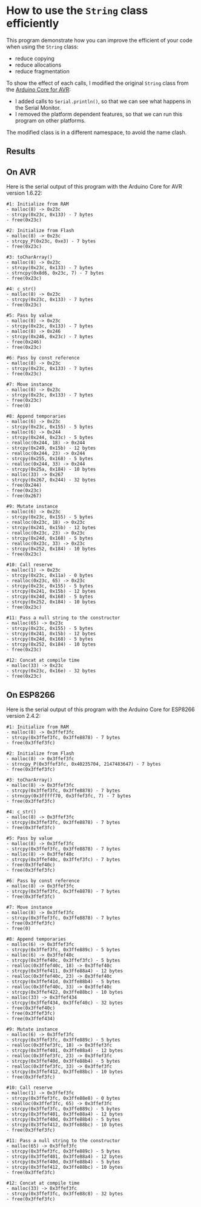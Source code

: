 How to use the `String` class efficiently
=========================================

This program demonstrate how you can improve the efficient of your code when using the `String` class:

* reduce copying
* reduce allocations
* reduce fragmentation

To show the effect of each calls, I modified the original `String` class from the [Arduino Core for AVR](https://github.com/arduino/ArduinoCore-avr/blob/2663be17272e19f00c55f3f2d8f1ebfac47158d6/cores/arduino/WString.h):

* I added calls to `Serial.println()`, so that we can see what happens in the Serial Monitor.
* I removed the platform dependent features, so that we can run this program on other platforms.

The modified class is in a different namespace, to avoid the name clash.

Results
-------

## On AVR

Here is the serial output of this program with the Arduino Core for AVR version 1.6.22:

```
#1: Initialize from RAM
- malloc(8) -> 0x23c
- strcpy(0x23c, 0x133) - 7 bytes
- free(0x23c)

#2: Initialize from Flash
- malloc(8) -> 0x23c
- strcpy_P(0x23c, 0xe3) - 7 bytes
- free(0x23c)

#3: toCharArray()
- malloc(8) -> 0x23c
- strcpy(0x23c, 0x133) - 7 bytes
- strncpy(0x8d6, 0x23c, 7) - 7 bytes
- free(0x23c)

#4: c_str()
- malloc(8) -> 0x23c
- strcpy(0x23c, 0x133) - 7 bytes
- free(0x23c)

#5: Pass by value
- malloc(8) -> 0x23c
- strcpy(0x23c, 0x133) - 7 bytes
- malloc(8) -> 0x246
- strcpy(0x246, 0x23c) - 7 bytes
- free(0x246)
- free(0x23c)

#6: Pass by const reference
- malloc(8) -> 0x23c
- strcpy(0x23c, 0x133) - 7 bytes
- free(0x23c)

#7: Move instance
- malloc(8) -> 0x23c
- strcpy(0x23c, 0x133) - 7 bytes
- free(0x23c)
- free(0)

#8: Append temporaries
- malloc(6) -> 0x23c
- strcpy(0x23c, 0x155) - 5 bytes
- malloc(6) -> 0x244
- strcpy(0x244, 0x23c) - 5 bytes
- realloc(0x244, 18) -> 0x244
- strcpy(0x249, 0x15b) - 12 bytes
- realloc(0x244, 23) -> 0x244
- strcpy(0x255, 0x168) - 5 bytes
- realloc(0x244, 33) -> 0x244
- strcpy(0x25a, 0x184) - 10 bytes
- malloc(33) -> 0x267
- strcpy(0x267, 0x244) - 32 bytes
- free(0x244)
- free(0x23c)
- free(0x267)

#9: Mutate instance
- malloc(6) -> 0x23c
- strcpy(0x23c, 0x155) - 5 bytes
- realloc(0x23c, 18) -> 0x23c
- strcpy(0x241, 0x15b) - 12 bytes
- realloc(0x23c, 23) -> 0x23c
- strcpy(0x24d, 0x168) - 5 bytes
- realloc(0x23c, 33) -> 0x23c
- strcpy(0x252, 0x184) - 10 bytes
- free(0x23c)

#10: Call reserve
- malloc(1) -> 0x23c
- strcpy(0x23c, 0x11a) - 0 bytes
- realloc(0x23c, 65) -> 0x23c
- strcpy(0x23c, 0x155) - 5 bytes
- strcpy(0x241, 0x15b) - 12 bytes
- strcpy(0x24d, 0x168) - 5 bytes
- strcpy(0x252, 0x184) - 10 bytes
- free(0x23c)

#11: Pass a null string to the constructor
- malloc(65) -> 0x23c
- strcpy(0x23c, 0x155) - 5 bytes
- strcpy(0x241, 0x15b) - 12 bytes
- strcpy(0x24d, 0x168) - 5 bytes
- strcpy(0x252, 0x184) - 10 bytes
- free(0x23c)

#12: Concat at compile time
- malloc(33) -> 0x23c
- strcpy(0x23c, 0x16e) - 32 bytes
- free(0x23c)
```

## On ESP8266

Here is the serial output of this program with the Arduino Core for ESP8266 version 2.4.2:

```
#1: Initialize from RAM
- malloc(8) -> 0x3ffef3fc
- strcpy(0x3ffef3fc, 0x3ffe8878) - 7 bytes
- free(0x3ffef3fc)

#2: Initialize from Flash
- malloc(8) -> 0x3ffef3fc
- strncpy_P(0x3ffef3fc, 0x40235704, 2147483647) - 7 bytes
- free(0x3ffef3fc)

#3: toCharArray()
- malloc(8) -> 0x3ffef3fc
- strcpy(0x3ffef3fc, 0x3ffe8878) - 7 bytes
- strncpy(0x3fffff70, 0x3ffef3fc, 7) - 7 bytes
- free(0x3ffef3fc)

#4: c_str()
- malloc(8) -> 0x3ffef3fc
- strcpy(0x3ffef3fc, 0x3ffe8878) - 7 bytes
- free(0x3ffef3fc)

#5: Pass by value
- malloc(8) -> 0x3ffef3fc
- strcpy(0x3ffef3fc, 0x3ffe8878) - 7 bytes
- malloc(8) -> 0x3ffef40c
- strcpy(0x3ffef40c, 0x3ffef3fc) - 7 bytes
- free(0x3ffef40c)
- free(0x3ffef3fc)

#6: Pass by const reference
- malloc(8) -> 0x3ffef3fc
- strcpy(0x3ffef3fc, 0x3ffe8878) - 7 bytes
- free(0x3ffef3fc)

#7: Move instance
- malloc(8) -> 0x3ffef3fc
- strcpy(0x3ffef3fc, 0x3ffe8878) - 7 bytes
- free(0x3ffef3fc)
- free(0)

#8: Append temporaries
- malloc(6) -> 0x3ffef3fc
- strcpy(0x3ffef3fc, 0x3ffe889c) - 5 bytes
- malloc(6) -> 0x3ffef40c
- strcpy(0x3ffef40c, 0x3ffef3fc) - 5 bytes
- realloc(0x3ffef40c, 18) -> 0x3ffef40c
- strcpy(0x3ffef411, 0x3ffe88a4) - 12 bytes
- realloc(0x3ffef40c, 23) -> 0x3ffef40c
- strcpy(0x3ffef41d, 0x3ffe88b4) - 5 bytes
- realloc(0x3ffef40c, 33) -> 0x3ffef40c
- strcpy(0x3ffef422, 0x3ffe88bc) - 10 bytes
- malloc(33) -> 0x3ffef434
- strcpy(0x3ffef434, 0x3ffef40c) - 32 bytes
- free(0x3ffef40c)
- free(0x3ffef3fc)
- free(0x3ffef434)

#9: Mutate instance
- malloc(6) -> 0x3ffef3fc
- strcpy(0x3ffef3fc, 0x3ffe889c) - 5 bytes
- realloc(0x3ffef3fc, 18) -> 0x3ffef3fc
- strcpy(0x3ffef401, 0x3ffe88a4) - 12 bytes
- realloc(0x3ffef3fc, 23) -> 0x3ffef3fc
- strcpy(0x3ffef40d, 0x3ffe88b4) - 5 bytes
- realloc(0x3ffef3fc, 33) -> 0x3ffef3fc
- strcpy(0x3ffef412, 0x3ffe88bc) - 10 bytes
- free(0x3ffef3fc)

#10: Call reserve
- malloc(1) -> 0x3ffef3fc
- strcpy(0x3ffef3fc, 0x3ffe88e8) - 0 bytes
- realloc(0x3ffef3fc, 65) -> 0x3ffef3fc
- strcpy(0x3ffef3fc, 0x3ffe889c) - 5 bytes
- strcpy(0x3ffef401, 0x3ffe88a4) - 12 bytes
- strcpy(0x3ffef40d, 0x3ffe88b4) - 5 bytes
- strcpy(0x3ffef412, 0x3ffe88bc) - 10 bytes
- free(0x3ffef3fc)

#11: Pass a null string to the constructor
- malloc(65) -> 0x3ffef3fc
- strcpy(0x3ffef3fc, 0x3ffe889c) - 5 bytes
- strcpy(0x3ffef401, 0x3ffe88a4) - 12 bytes
- strcpy(0x3ffef40d, 0x3ffe88b4) - 5 bytes
- strcpy(0x3ffef412, 0x3ffe88bc) - 10 bytes
- free(0x3ffef3fc)

#12: Concat at compile time
- malloc(33) -> 0x3ffef3fc
- strcpy(0x3ffef3fc, 0x3ffe88c8) - 32 bytes
- free(0x3ffef3fc)
```